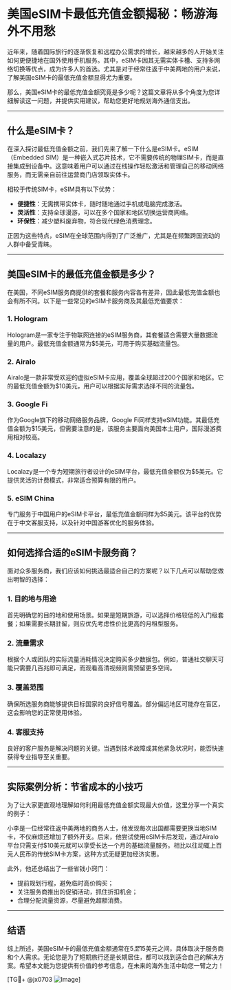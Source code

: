 # 美国eSIM卡最低充值金额揭秘：畅游海外不用愁

近年来，随着国际旅行的逐渐恢复和远程办公需求的增长，越来越多的人开始关注如何更便捷地在国外使用手机服务。其中，eSIM卡因其无需实体卡槽、支持多网络切换等优点，成为许多人的首选。尤其是对于经常往返于中美两地的用户来说，了解美国eSIM卡的最低充值金额显得尤为重要。

那么，美国eSIM卡的最低充值金额究竟是多少呢？这篇文章将从多个角度为您详细解读这一问题，并提供实用建议，帮助您更好地规划海外通信支出。

---

## 什么是eSIM卡？

在深入探讨最低充值金额之前，我们先来了解一下什么是eSIM卡。eSIM（Embedded SIM）是一种嵌入式芯片技术，它不需要传统的物理SIM卡，而是直接集成到设备中。这意味着用户可以通过在线操作轻松激活和管理自己的移动网络服务，而无需亲自前往运营商门店领取实体卡。

相较于传统SIM卡，eSIM具有以下优势：
- **便捷性**：无需携带实体卡，随时随地通过手机或电脑完成激活。
- **灵活性**：支持全球漫游，可以在多个国家和地区切换运营商网络。
- **环保性**：减少塑料废弃物，符合现代绿色消费理念。

正因为这些特点，eSIM在全球范围内得到了广泛推广，尤其是在频繁跨国流动的人群中备受青睐。

---

## 美国eSIM卡的最低充值金额是多少？

在美国，不同eSIM服务商提供的套餐和服务内容各有差异，因此最低充值金额也会有所不同。以下是一些常见的eSIM卡服务商及其最低充值要求：

### 1. Hologram
Hologram是一家专注于物联网连接的eSIM服务商，其套餐适合需要大量数据流量的用户。最低充值金额通常为$5美元，可用于购买基础流量包。

### 2. Airalo
Airalo是一款非常受欢迎的虚拟eSIM卡应用，覆盖全球超过200个国家和地区。它的最低充值金额为$10美元，用户可以根据实际需求选择不同的流量包。

### 3. Google Fi
作为Google旗下的移动网络服务品牌，Google Fi同样支持eSIM功能。其最低充值金额为$15美元，但需要注意的是，该服务主要面向美国本土用户，国际漫游费用相对较高。

### 4. Localazy
Localazy是一个专为短期旅行者设计的eSIM平台，最低充值金额仅为$5美元。它提供灵活的计费模式，非常适合预算有限的用户。

### 5. eSIM China
专门服务于中国用户的eSIM卡平台，最低充值金额同样为$5美元。该平台的优势在于中文客服支持，以及针对中国游客优化的服务体验。

---

## 如何选择合适的eSIM卡服务商？

面对众多服务商，我们应该如何挑选最适合自己的方案呢？以下几点可以帮助您做出明智的选择：

### 1. 目的地与用途
首先明确您的目的地和使用场景。如果是短期旅游，可以选择价格较低的入门级套餐；如果需要长期驻留，则应优先考虑性价比更高的月租型服务。

### 2. 流量需求
根据个人或团队的实际流量消耗情况决定购买多少数据包。例如，普通社交聊天可能只需要几百兆即可满足，而观看高清视频则需预留更多空间。

### 3. 覆盖范围
确保所选服务商能够提供目标国家的良好信号覆盖。部分偏远地区可能存在盲区，这会影响您的正常使用体验。

### 4. 客服支持
良好的客户服务是解决问题的关键。当遇到技术故障或其他紧急状况时，能否快速获得专业指导至关重要。

---

## 实际案例分析：节省成本的小技巧

为了让大家更直观地理解如何利用最低充值金额实现最大价值，这里分享一个真实的例子：

小李是一位经常往返中美两地的商务人士，他发现每次出国都需要更换当地SIM卡，不仅麻烦还增加了额外开支。后来，他尝试使用eSIM卡后发现，通过Airalo平台只需支付$10美元就可以享受长达一个月的基础流量服务。相比以往动辄上百元人民币的传统SIM卡方案，这种方式无疑更加经济实惠。

此外，他还总结出了一些省钱小窍门：
- 提前规划行程，避免临时高价购买；
- 关注服务商推出的促销活动，抓住折扣机会；
- 合理分配流量资源，尽量避免超额消费。

---

## 结语

综上所述，美国eSIM卡的最低充值金额通常在$5至$15美元之间，具体取决于服务商和个人需求。无论您是为了短期旅行还是长期居住，都可以找到适合自己的解决方案。希望本文能为您提供有价值的参考信息，在未来的海外生活中助您一臂之力！

[TG💪+ @jx0703 ![Image](https://github.com/user-attachments/assets/dbca1d08-cadb-493c-b0ec-ad6f7a83f270)]